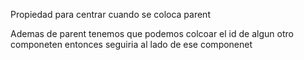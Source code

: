 Propiedad para centrar cuando se coloca parent

Ademas de parent tenemos que podemos colcoar el id de algun otro componeten entonces seguiria al lado de ese componenet
